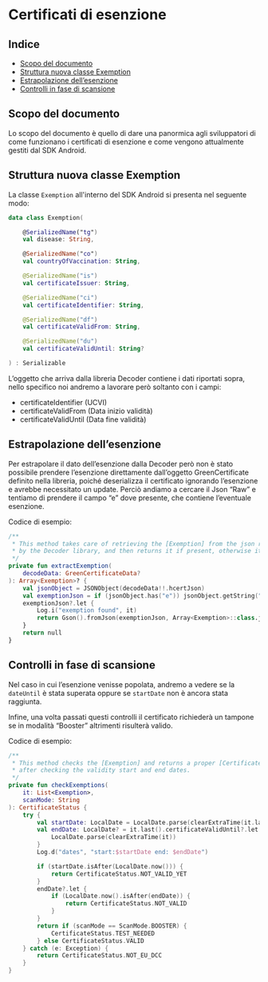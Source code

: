 # Certificati di esenzione

## Indice

- [Scopo del documento](#scopo-del-documento)
- [Struttura nuova classe Exemption](#struttura-nuova-classe-exemption)
- [Estrapolazione dell’esenzione](#estrapolazione-dellesenzione)
- [Controlli in fase di scansione](#controlli-in-fase-di-scansione)
  
## Scopo del documento

Lo scopo del documento è quello di dare una panormica agli sviluppatori di come
funzionano i certificati di esenzione e come vengono attualmente gestiti dal
SDK Android.

## Struttura nuova classe Exemption

La classe `Exemption` all'interno del SDK Android si presenta nel seguente modo:

```kotlin
data class Exemption(

    @SerializedName("tg")
    val disease: String,

    @SerializedName("co")
    val countryOfVaccination: String,

    @SerializedName("is")
    val certificateIssuer: String,

    @SerializedName("ci")
    val certificateIdentifier: String,

    @SerializedName("df")
    val certificateValidFrom: String,

    @SerializedName("du")
    val certificateValidUntil: String?

) : Serializable
```

L’oggetto che arriva dalla libreria Decoder contiene i dati riportati sopra, nello 
specifico noi andremo a lavorare però soltanto con i campi:

  - certificateIdentifier (UCVI)
  - certificateValidFrom (Data inizio validità)
  - certificateValidUntil (Data fine validità)

## Estrapolazione dell’esenzione

Per estrapolare il dato dell’esenzione dalla Decoder però non è stato possibile 
prendere l’esenzione direttamente dall’oggetto GreenCertificate definito nella 
libreria, poiché deserializza il certificato ignorando l’esenzione e avrebbe 
necessitato un update. Perciò andiamo a cercare il Json “Raw” e tentiamo di 
prendere il campo “e” dove presente, che contiene l’eventuale esenzione.

Codice di esempio:

```kotlin
/**
 * This method takes care of retrieving the [Exemption] from the json received
 * by the Decoder library, and then returns it if present, otherwise it returns null.
 */
private fun extractExemption(
    decodeData: GreenCertificateData?
): Array<Exemption>? {
    val jsonObject = JSONObject(decodeData!!.hcertJson)
    val exemptionJson = if (jsonObject.has("e")) jsonObject.getString("e") else null
    exemptionJson?.let {
        Log.i("exemption found", it)
        return Gson().fromJson(exemptionJson, Array<Exemption>::class.java)
    }
    return null
}
```


## Controlli in fase di scansione

Nel caso in cui l’esenzione venisse popolata, andremo a vedere se la 
`dateUntil` è stata superata oppure se `startDate` non è ancora stata raggiunta.

Infine, una volta passati questi controlli il certificato richiederà un tampone se 
in modalità “Booster” altrimenti risulterà valido.

Codice di esempio:

```kotlin
/**
 * This method checks the [Exemption] and returns a proper [CertificateStatus]
 * after checking the validity start and end dates.
 */
private fun checkExemptions(
    it: List<Exemption>,
    scanMode: String
): CertificateStatus {
    try {
        val startDate: LocalDate = LocalDate.parse(clearExtraTime(it.last().certificateValidFrom))
        val endDate: LocalDate? = it.last().certificateValidUntil?.let {
            LocalDate.parse(clearExtraTime(it))
        }
        Log.d("dates", "start:$startDate end: $endDate")

        if (startDate.isAfter(LocalDate.now())) {
            return CertificateStatus.NOT_VALID_YET
        }
        endDate?.let {
            if (LocalDate.now().isAfter(endDate)) {
                return CertificateStatus.NOT_VALID
            }
        }
        return if (scanMode == ScanMode.BOOSTER) {
            CertificateStatus.TEST_NEEDED
        } else CertificateStatus.VALID
    } catch (e: Exception) {
        return CertificateStatus.NOT_EU_DCC
    }
}
```

